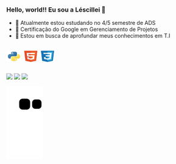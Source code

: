### Hello, world!! Eu sou a Léscillei 👋

- 🔭 Atualmente estou estudando no 4/5 semestre de ADS
- 🌱 Certificação do Google em Gerenciamento de Projetos
- 🤔 Estou em busca de aprofundar meus conhecimentos em T.I

<div style="display: inline_block"><br>
  <img align="center" alt="Lescillei-Python" height="30" width="40" src="https://raw.githubusercontent.com/devicons/devicon/master/icons/python/python-original.svg">
  <img align="center" alt="Lescillei-HTML" height="30" width="40" src="https://raw.githubusercontent.com/devicons/devicon/master/icons/html5/html5-original.svg">
  <img align="center" alt="Lescillei-CSS" height="30" width="40" src="https://raw.githubusercontent.com/devicons/devicon/master/icons/css3/css3-original.svg">

</div>

##

<div> 
  <a href="https://www.instagram.com/leledorneless/" target="_blank"><img src="https://img.shields.io/badge/-Instagram-%23E4405F?style=for-the-badge&logo=instagram&logoColor=white" target="_blank"></a>
  <a href = "mailto:lescilleidorneles@gmail.com"><img src="https://img.shields.io/badge/-Gmail-%23333?style=for-the-badge&logo=gmail&logoColor=white" target="_blank"></a>
  <a href="https://www.linkedin.com/in/l%C3%A9scillei-dorneles-46a98927b/" target="_blank"><img src="https://img.shields.io/badge/-LinkedIn-%230077B5?style=for-the-badge&logo=linkedin&logoColor=white" target="_blank"></a> 
</div>

  ![Snake animation](https://github.com/Lescillei/Lescillei/blob/output/github-contribution-grid-snake.svg)
